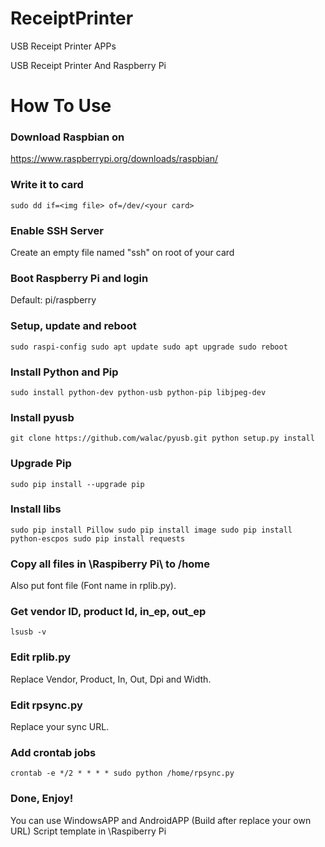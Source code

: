 # ReceiptPrinter
USB Receipt Printer APPs

USB Receipt Printer And Raspberry Pi 


# How To Use

### Download Raspbian on 
https://www.raspberrypi.org/downloads/raspbian/


### Write it to card
`sudo dd if=<img file> of=/dev/<your card>`


### Enable SSH Server
Create an empty file named "ssh" on root of your card


### Boot Raspberry Pi and login
Default: pi/raspberry


### Setup, update and reboot
`sudo raspi-config
sudo apt update
sudo apt upgrade
sudo reboot`


### Install Python and Pip
`sudo install python-dev python-usb python-pip libjpeg-dev`


### Install pyusb
`git clone https://github.com/walac/pyusb.git
python setup.py install`


### Upgrade Pip
`sudo pip install --upgrade pip`


### Install libs
`sudo pip install Pillow
sudo pip install image
sudo pip install python-escpos
sudo pip install requests`


### Copy all files in \Raspiberry Pi\ to /home
Also put font file (Font name in rplib.py).


### Get vendor ID, product Id, in_ep, out_ep
`lsusb -v`


### Edit rplib.py
Replace Vendor, Product, In, Out, Dpi and Width.


### Edit rpsync.py
Replace your sync URL.


### Add crontab jobs
`crontab -e
*/2 * * * * sudo python /home/rpsync.py`


### Done, Enjoy!
You can use WindowsAPP and AndroidAPP (Build after replace your own URL)
Script template in \Raspiberry Pi

